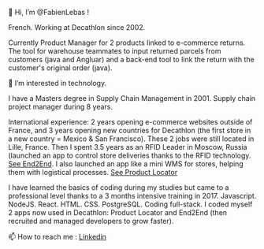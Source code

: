 👋 Hi, I’m @FabienLebas !

French. Working at Decathlon since 2002.

Currently Product Manager for 2 products linked to e-commerce returns. The tool for warehouse teammates to input returned parcels from customers (java and Angluar) and a back-end tool to link the return with the customer's original order (java). 

👀 I’m interested in technology. 

I have a Masters degree in Supply Chain Management in 2001. Supply chain project manager during 8 years.

International experience: 2 years opening e-commerce websites outside of France, and 3 years opening new countries for Decathlon (the first store in a new country = Mexico & San Francisco). These 2 jobs were still located in Lille, France. Then I spent 3.5 years as an RFID Leader in Moscow, Russia (launched an app to control store deliveries thanks to the RFID technology. [See End2End](https://www.youtube.com/watch?v=zpQ7o4XctqA&t=4s). I also launched an app like a mini WMS for stores, helping them with logistical processes. [See Product Locator](https://www.youtube.com/watch?v=l9I4zJUXAFU&t=5s)

I have learned the basics of coding during my studies but came to a professional level thanks to a 3 months intensive training in 2017. Javascript. NodeJS. React. HTML. CSS. PostgreSQL. Coding full-stack. I coded myself 2 apps now used in Decathlon: Product Locator and End2End (then recruited and managed developers to grow faster).

📫 How to reach me : 
[Linkedin](https://fr.linkedin.com/in/fabien-lebas-a0770a4a)

<!---
FabienLebas/FabienLebas is a ✨ special ✨ repository because its `README.md` (this file) appears on your GitHub profile.
You can click the Preview link to take a look at your changes.
--->
